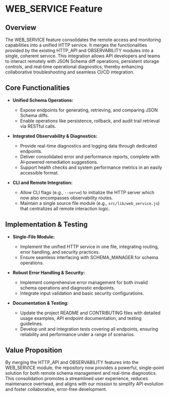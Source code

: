 # WEB_SERVICE Feature

## Overview
The WEB_SERVICE feature consolidates the remote access and monitoring capabilities into a unified HTTP service. It merges the functionalities provided by the existing HTTP_API and OBSERVABILITY modules into a single, coherent service. This integration allows API developers and teams to interact remotely with JSON Schema diff operations, persistent storage controls, and real‑time operational diagnostics, thereby enhancing collaborative troubleshooting and seamless CI/CD integration.

## Core Functionalities
- **Unified Schema Operations:**
  - Expose endpoints for generating, retrieving, and comparing JSON Schema diffs.
  - Enable operations like persistence, rollback, and audit trail retrieval via RESTful calls.

- **Integrated Observability & Diagnostics:**
  - Provide real-time diagnostics and logging data through dedicated endpoints.
  - Deliver consolidated error and performance reports, complete with AI‑powered remediation suggestions.
  - Support health checks and system performance metrics in an easily accessible format.

- **CLI and Remote Integration:**
  - Allow CLI flags (e.g., `--serve`) to initialize the HTTP server which now also encompasses observability routes.
  - Maintain a single source file module (e.g., `src/lib/web_service.js`) that centralizes all remote interaction logic.

## Implementation & Testing
- **Single-File Module:**
  - Implement the unified HTTP service in one file, integrating routing, error handling, and security practices.
  - Ensure seamless interfacing with SCHEMA_MANAGER for schema operations.

- **Robust Error Handling & Security:**
  - Implement comprehensive error management for both invalid schema operations and diagnostic endpoints.
  - Integrate input validation and basic security configurations.

- **Documentation & Testing:**
  - Update the project README and CONTRIBUTING files with detailed usage examples, API endpoint documentation, and testing guidelines.
  - Develop unit and integration tests covering all endpoints, ensuring reliability and performance under a range of scenarios.

## Value Proposition
By merging the HTTP_API and OBSERVABILITY features into the WEB_SERVICE module, the repository now provides a powerful, single-point solution for both remote schema management and real-time diagnostics. This consolidation promotes a streamlined user experience, reduces maintenance overhead, and aligns with our mission to simplify API evolution and foster collaborative, error-free development.